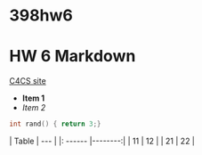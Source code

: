 # 398hw6
# HW 6 Markdown

[C4CS site](https://c4cs.github.io)

+ **Item 1**
+ *Item 2*

```C++
int rand() { return 3;}
```

| Table  |     ---    | 
|: ------ |--------:|
| 11      | 12      |
| 21      | 22      |
